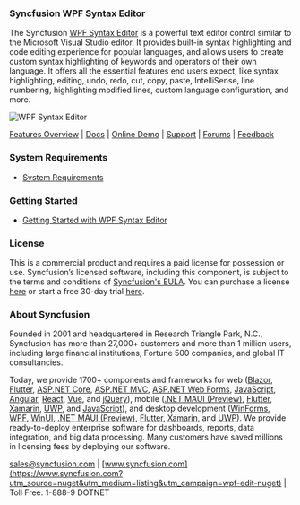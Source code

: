 ### Syncfusion WPF Syntax Editor
The Syncfusion [WPF Syntax Editor](https://www.syncfusion.com/wpf-controls/syntax-editor?utm_source=nuget&utm_medium=listing&utm_campaign=wpf-edit-nuget) is a powerful text editor control similar to the Microsoft Visual Studio editor. It provides built-in syntax highlighting and code editing experience for popular languages, and allows users to create custom syntax highlighting of keywords and operators of their own language. It offers all the essential features end users expect, like syntax highlighting, editing, undo, redo, cut, copy, paste, IntelliSense, line numbering, highlighting modified lines, custom language configuration, and more.

![WPF Syntax Editor](https://cdn.syncfusion.com/nuget-readme/wpf/wpf-editcontrol.png)

[Features Overview](https://www.syncfusion.com/wpf-controls/syntax-editor?utm_source=nuget&utm_medium=listing&utm_campaign=wpf-edit-nuget) | [Docs](https://help.syncfusion.com/wpf/syntax-editor/overview?utm_source=nuget&utm_medium=listing&utm_campaign=wpf-edit-nuget) | [Online Demo](https://github.com/syncfusion/wpf-demos?utm_source=nuget&utm_medium=listing&utm_campaign=wpf-edit-nuget) | [Support](https://www.syncfusion.com/support/directtrac/incidents/newincident?utm_source=nuget&utm_medium=listing&utm_campaign=wpf-edit-nuget) | [Forums](https://www.syncfusion.com/forums/wpf?utm_source=nuget&utm_medium=listing&utm_campaign=wpf-edit-nuget) | [Feedback](https://www.syncfusion.com/feedback/wpf?utm_source=nuget&utm_medium=listing&utm_campaign=wpf-edit-nuget)

### System Requirements

* [System Requirements](https://help.syncfusion.com/wpf/installation/system-requirements?utm_source=nuget&utm_medium=listing&utm_campaign=wpf-edit-nuget)

### Getting Started

* [Getting Started with WPF Syntax Editor](https://help.syncfusion.com/wpf/syntax-editor/getting-started?utm_source=nuget&utm_medium=listing&utm_campaign=wpf-edit-nuget)

### License

This is a commercial product and requires a paid license for possession or use. Syncfusion’s licensed software, including this component, is subject to the terms and conditions of [Syncfusion's EULA](https://www.syncfusion.com/eula/es/?utm_source=nuget&utm_medium=listing&utm_campaign=wpf-edit-nuget). You can purchase a license [here](https://www.syncfusion.com/sales/products?utm_source=nuget&utm_medium=listing&utm_campaign=wpf-edit-nuget) or start a free 30-day trial [here](https://www.syncfusion.com/account/manage-trials/start-trials?utm_source=nuget&utm_medium=listing&utm_campaign=wpf-edit-nuget).

### About Syncfusion

Founded in 2001 and headquartered in Research Triangle Park, N.C., Syncfusion has more than 27,000+ customers and more than 1 million users, including large financial institutions, Fortune 500 companies, and global IT consultancies.
 
Today, we provide 1700+ components and frameworks for web ([Blazor](https://www.syncfusion.com/blazor-components?utm_source=nuget&utm_medium=listing&utm_campaign=wpf-edit-nuget), [Flutter](https://www.syncfusion.com/flutter-widgets?utm_source=nuget&utm_medium=listing&utm_campaign=wpf-edit-nuget), [ASP.NET Core](https://www.syncfusion.com/aspnet-core-ui-controls?utm_source=nuget&utm_medium=listing&utm_campaign=wpf-edit-nuget), [ASP.NET MVC](https://www.syncfusion.com/aspnet-mvc-ui-controls?utm_source=nuget&utm_medium=listing&utm_campaign=wpf-edit-nuget), [ASP.NET Web Forms](https://www.syncfusion.com/jquery/aspnet-webforms-ui-controls?utm_source=nuget&utm_medium=listing&utm_campaign=wpf-edit-nuget), [JavaScript](https://www.syncfusion.com/javascript-ui-controls?utm_source=nuget&utm_medium=listing&utm_campaign=wpf-edit-nuget), [Angular](https://www.syncfusion.com/angular-ui-components?utm_source=nuget&utm_medium=listing&utm_campaign=wpf-edit-nuget), [React](https://www.syncfusion.com/react-ui-components?utm_source=nuget&utm_medium=listing&utm_campaign=wpf-edit-nuget), [Vue](https://www.syncfusion.com/vue-ui-components?utm_source=nuget&utm_medium=listing&utm_campaign=wpf-edit-nuget), and [jQuery](https://www.syncfusion.com/jquery-ui-widgets?utm_source=nuget&utm_medium=listing&utm_campaign=wpf-edit-nuget)), mobile ([.NET MAUI (Preview)](https://www.syncfusion.com/maui-controls?utm_source=nuget&utm_medium=listing&utm_campaign=wpf-edit-nuget), [Flutter](https://www.syncfusion.com/flutter-widgets?utm_source=nuget&utm_medium=listing&utm_campaign=wpf-edit-nuget), [Xamarin](https://www.syncfusion.com/xamarin-ui-controls?utm_source=nuget&utm_medium=listing&utm_campaign=wpf-edit-nuget), [UWP](https://www.syncfusion.com/uwp-ui-controls?utm_source=nuget&utm_medium=listing&utm_campaign=wpf-edit-nuget), and [JavaScript](https://www.syncfusion.com/javascript-ui-controls?utm_source=nuget&utm_medium=listing&utm_campaign=wpf-edit-nuget)), and desktop development ([WinForms](https://www.syncfusion.com/winforms-ui-controls?utm_source=nuget&utm_medium=listing&utm_campaign=wpf-edit-nuget), [WPF](https://www.syncfusion.com/wpf-controls?utm_source=nuget&utm_medium=listing&utm_campaign=wpf-edit-nuget), [WinUI](https://www.syncfusion.com/winui-controls?utm_source=nuget&utm_medium=listing&utm_campaign=wpf-edit-nuget), [.NET MAUI (Preview)](https://www.syncfusion.com/maui-controls?utm_source=nuget&utm_medium=listing&utm_campaign=wpf-edit-nuget), [Flutter](https://www.syncfusion.com/flutter-widgets?utm_source=nuget&utm_medium=listing&utm_campaign=wpf-edit-nuget), [Xamarin](https://www.syncfusion.com/xamarin-ui-controls?utm_source=nuget&utm_medium=listing&utm_campaign=wpf-edit-nuget), and [UWP](https://www.syncfusion.com/uwp-ui-controls?utm_source=nuget&utm_medium=listing&utm_campaign=wpf-edit-nuget)). We provide ready-to-deploy enterprise software for dashboards, reports, data integration, and big data processing. Many customers have saved millions in licensing fees by deploying our software.

[sales@syncfusion.com](mailto:sales@syncfusion.com?Subject=Syncfusion%20WPF%20EDIT%20-%20NuGet) | [www.syncfusion.com](https://www.syncfusion.com?utm_source=nuget&utm_medium=listing&utm_campaign=wpf-edit-nuget) | Toll Free: 1-888-9 DOTNET


